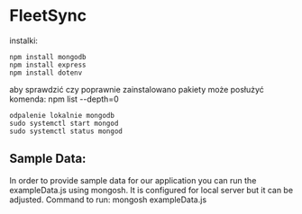 # FleetSync

instalki: <br>
```
npm install mongodb
npm install express
npm install dotenv
```

aby sprawdzić czy poprawnie zainstalowano pakiety może posłużyć komenda: npm list --depth=0

```
odpalenie lokalnie mongodb
sudo systemctl start mongod
sudo systemctl status mongod
```

## Sample Data: <br>

In order to provide sample data for our application you can run the exampleData.js using mongosh. It is configured for local server but it can be adjusted. 
Command to run:
mongosh exampleData.js
